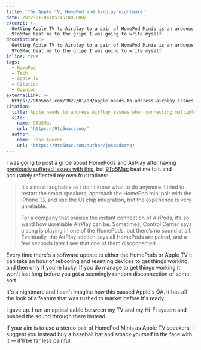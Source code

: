 ```yaml
---
title: 'The Apple TV, HomePod and Airplay nightmare'
date: 2022-01-04T05:45:00.000Z
excerpt: >-
  Getting Apple TV to Airplay to a pair of HomePod Minis is an arduous affair.
  9To5Mac beat me to the gripe I was going to write myself.
description: >-
  Getting Apple TV to Airplay to a pair of HomePod Minis is an arduous affair.
  9To5Mac beat me to the gripe I was going to write myself.
inline: true
tags:
  - HomePod
  - Tech
  - Apple TV
  - Citation
  - Opinion
externalLink: >-
  https://9to5mac.com/2022/01/03/apple-needs-to-address-airplay-issues-when-connecting-multiple-homepods/
citation:
  title: Apple needs to address AirPlay issues when connecting multiple HomePods
  site:
    name: 9To5Mac
    url: 'https://9to5mac.com/'
  author:
    name: José Adorno
    url: 'https://9to5mac.com/author/joseadorno/'
---
```

I was going to post a gripe about HomePods and AirPlay after having [previously suffered issues with this](/apple-tv-stereo-homepod-minis/), but [9To5Mac](https://9to5mac.com/2022/01/03/apple-needs-to-address-airplay-issues-when-connecting-multiple-homepods/) beat me to it and accurately reflected my own frustrations:

> It’s almost laughable as I don’t know what to do anymore. I tried to restart the smart speakers, approach the HomePod mini pair with the iPhone 13, and use the U1 chip integration, but the experience is very unreliable.
> 
> For a company that praises the instant connection of AirPods, it’s so weird how unreliable AirPlay can be. Sometimes, Control Center says a song is playing in one of the HomePods, but there’s no sound at all. Eventually, the AirPlay section says all HomePods are paired, and a few seconds later I see that one of them disconnected.

Every time there's a software update to either the HomePods or Apple TV it can take an hour of rebooting and resetting devices to get things working, and then only if you're lucky. If you do manage to get things working it won't last long before you get a seemingly random disconnection of some sort.

It's a nightmare and I can't imagine how this passed Apple's QA. It has all the look of a feature that was rushed to market before it's ready.

I gave up. I ran an optical cable between my TV and my Hi-Fi system and pushed the sound through there instead.

If your aim is to use a stereo pair of HomePod Minis as Apple TV speakers, I suggest you instead buy a baseball bat and smack yourself in the face with it — it'll be far less painful.



